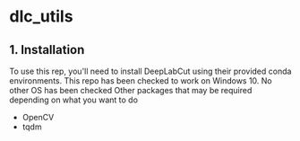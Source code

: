 # dlc_utils

## 1. Installation
To use this rep, you'll need to install DeepLabCut using their provided conda environments. This repo has been checked to work on Windows 10. No other OS has been checked
Other packages that may be required depending on what you want to do
 - OpenCV
 - tqdm

